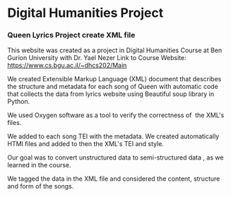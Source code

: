 # Digital Humanities Project

### Queen Lyrics Project create XML file 

This website was created as a project in Digital Humanities Course at Ben Gurion University with Dr. Yael Nezer
Link to Course Website: https://www.cs.bgu.ac.il/~dhcs202/Main

We created Extensible Markup Language (XML) document that describes the structure and metadata for each song of Queen with automatic code that collects the data from lyrics website using Beautiful soup library in Python.

We used Oxygen software as a tool to verify the correctness of  the XML's files.

We added to each song TEI with the metadata.
We created automatically HTMl files and added to then the XML's TEI and style.

Our goal was to convert unstructured data to semi-structured data , as we learned in the course.

We tagged the data in the XML file and considered the content, structure and form of the songs.
